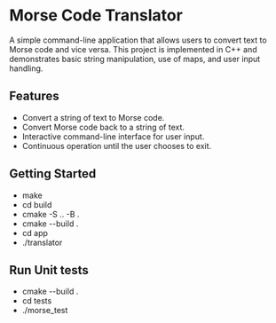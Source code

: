 # Morse Code Translator

A simple command-line application that allows users to convert text to Morse code and vice versa. This project is implemented in C++ and demonstrates basic string manipulation, use of maps, and user input handling.

## Features

- Convert a string of text to Morse code.
- Convert Morse code back to a string of text.
- Interactive command-line interface for user input.
- Continuous operation until the user chooses to exit.

## Getting Started

- make
- cd build
- cmake -S .. -B .
- cmake --build .
- cd app
- ./translator

## Run Unit tests

- cmake --build .
- cd tests
- ./morse_test
